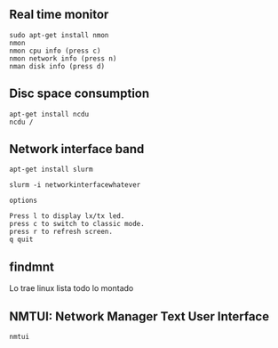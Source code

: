 ## Real time monitor
```
sudo apt-get install nmon
nmon
nmon cpu info (press c)
nmon network info (press n)
nman disk info (press d)
```

## Disc space consumption
```
apt-get install ncdu
ncdu /
```

## Network interface band
```
apt-get install slurm

slurm -i networkinterfacewhatever

options

Press l to display lx/tx led.
press c to switch to classic mode.
press r to refresh screen.
q quit
```
## findmnt
Lo trae linux lista todo lo montado

## NMTUI: Network Manager Text User Interface
```
nmtui
```